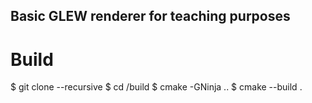 ## Basic GLEW renderer for teaching purposes

# Build

$ git clone --recursive <repository> <path>
$ cd <path>/build
$ cmake -GNinja ..
$ cmake --build .
